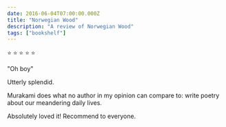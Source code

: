 ```yaml
---    
date: 2016-06-04T07:00:00.000Z
title: "Norwegian Wood"
description: "A review of Norwegian Wood"
tags: ["bookshelf"]
---   
```

⭐ ⭐ ⭐ ⭐ ⭐ 

"Oh boy" 

Utterly splendid. 

Murakami does what no author in my opinion can compare to: write poetry about our meandering daily lives. 

Absolutely loved it! Recommend to everyone. 